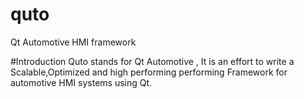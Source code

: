 # quto 

Qt Automotive HMI framework

#Introduction
Quto stands for Qt Automotive , It is an effort to write a Scalable,Optimized and high performing performing Framework 
for automotive HMI systems using Qt.
